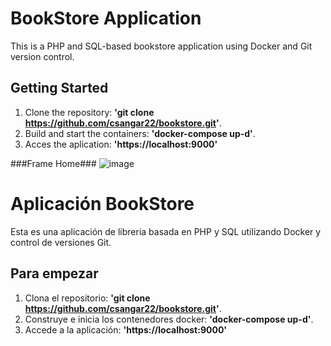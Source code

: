 # BookStore Application 

This is a PHP and SQL-based bookstore application using Docker and Git version control.

## Getting Started 
1. Clone the repository: **'git clone https://github.com/csangar22/bookstore.git'**.
2. Build and start the containers: **'docker-compose up-d'**.
3. Acces the aplication: **'https://localhost:9000'**

###Frame Home###
![image](https://github.com/csangar22/BookStore/assets/124258183/1917e3d7-b1ad-451d-8c5e-553be00b99a5)




# Aplicación BookStore

Esta es una aplicación de libreria basada en PHP y SQL utilizando Docker y control de versiones Git.

## Para empezar
1. Clona el repositorio: **'git clone https://github.com/csangar22/bookstore.git'**.
2. Construye e inicia los contenedores docker: **'docker-compose up-d'**.
3. Accede a la aplicación: **'https://localhost:9000'**
